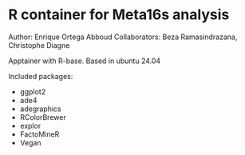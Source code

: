 # R container for Meta16s analysis

Author: Enrique Ortega Abboud
Collaborators: Beza Ramasindrazana, Christophe Diagne

Apptainer with R-base. Based in ubuntu 24.04

Included packages:

- ggplot2
- ade4
- adegraphics
- RColorBrewer
- explor
- FactoMineR
- Vegan

